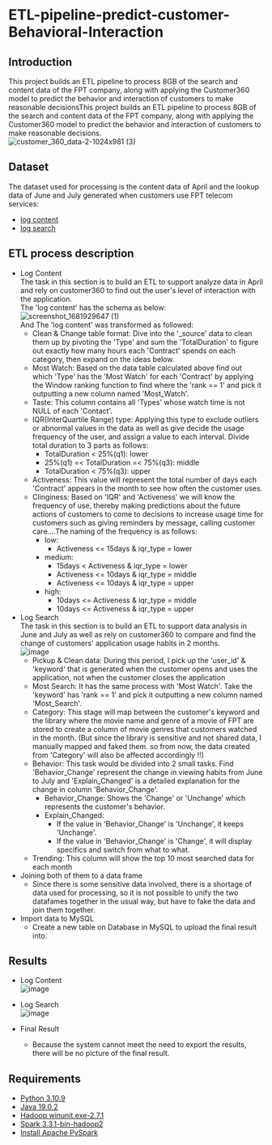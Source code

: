 # ETL-pipeline-predict-customer-Behavioral-Interaction

## Introduction
This project builds an ETL pipeline to process 8GB of the search and content data of the FPT company, along with applying the Customer360 model to predict the behavior and interaction of customers to make reasonable decisionsThis project builds an ETL pipeline to process 8GB of the search and content data of the FPT company, along with applying the Customer360 model to predict the behavior and interaction of customers to make reasonable decisions.
<br>
![customer_360_data-2-1024x981 (3)](https://user-images.githubusercontent.com/101572443/233166379-ed883b3d-ff6d-4e8e-b9b6-722e7a663d5b.png)

## Dataset
The dataset used for processing is the content data of April and the lookup data of June and July generated when customers use FPT telecom services:
- [log content](#)
- [log search](#bỏlinkgithubvao)

## ETL process description
- Log Content <br>
The task in this section is to build an ETL to support analyze data in April and rely on customer360 to find out the user's level of interaction with the application. <br>
The 'log content' has the schema as below: <br>
![screenshot_1681929647 (1)](https://user-images.githubusercontent.com/101572443/233170588-95393779-53ec-494f-b1da-b92b7b139e95.png)<br>
And The 'log content' was transformed as followed:
  - Clean & Change table format: Dive into the '_source' data to clean them up by pivoting the 'Type' and sum the 'TotalDuration' to figure out exactly how many hours each 'Contract' spends on each category, then expand on the ideas below.
  - Most Watch: Based on the data table calculated above find out which 'Type' has the 'Most Watch' for each 'Contract' by applying the Window ranking function to find where the 'rank == 1' and pick it outputting a new column named 'Most_Watch'.
  - Taste: This column contains all 'Types' whose watch time is not NULL of each 'Contact'.
  - IQR(InterQuartile Range) type: Applying this type to exclude outliers or abnormal values in the data as well as give decide the usage frequency of the user, and assign a value to each interval. Divide total duration to 3 parts as follows:
    - TotalDuration < 25%(q1): lower
    - 25%(q1) =< TotalDuration =< 75%(q3): middle
    - TotalDuration < 75%(q3): upper
  - Activeness: This value will represent the total number of days each 'Contract' appears in the month to see how often the customer uses.
  - Clinginess: Based on 'IQR' and 'Activeness' we will know the frequency of use, thereby making predictions about the future actions of customers to come to decisions to increase usage time for customers such as giving reminders by message, calling customer care....The naming of the frequency is as follows:
    - low:
      - Activeness <= 15days & iqr_type = lower
    - medium:
      - 15days < Activeness & iqr_type = lower
      - Activeness <= 10days & iqr_type = middle
      - Activeness <= 10days & iqr_type = upper
    - high:
      - 10days <= Activeness & iqr_type = middle
      - 10days <= Activeness & iqr_type = upper <br>
- Log Search <br>
The task in this section is to build an ETL to support data analysis in June and July as well as rely on customer360 to compare and find the change of customers' application usage habits in 2 months.<br>
![image](https://user-images.githubusercontent.com/101572443/233340876-73152907-d0aa-4cd4-bffe-51718d4af896.png)
  - Pickup & Clean data: During this period, I pick up the 'user_id' & 'keyword' that is generated when the customer opens and uses the application, not when the customer closes the application
  - Most Search: It has the same process with 'Most Watch'. Take the 'keyword' has 'rank == 1' and pick it outputting a new column named 'Most_Search'.
  - Category: This stage will map between the customer's keyword and the library where the movie name and genre of a movie of FPT are stored to create a column of movie genres that customers watched in the month. (But since the library is sensitive and not shared data, I manually mapped and faked them. so from now, the data created from 'Category' will also be affected accordingly !!)
  - Behavior: This task would be divided into 2 small tasks. Find 'Behavior_Change' represent the change in viewing habits from June to July and 'Explain_Changed' is a detailed explanation for the change in column 'Behavior_Change'.
    - Behavior_Change: Shows the 'Change' or 'Unchange' which represents the customer's behavior.
    - Explain_Changed:
      - If the value in 'Behavior_Change' is 'Unchange', it keeps 'Unchange'.
      - If the value in 'Behavior_Change' is 'Change', it will display specifics and switch from what to what.
  - Trending: This column will show the top 10 most searched data for each month
- Joining both of them to a data frame
  - Since there is some sensitive data involved, there is a shortage of data used for processing, so it is not possible to unify the two datafames together in the usual way, but have to fake the data and join them together.
- Import data to MySQL
  - Create a new table on Database in MySQL to upload the final result into.
 
## Results
- Log Content <br>
![image](https://user-images.githubusercontent.com/101572443/233354062-5e147240-2372-49f3-bda2-d297fb88d225.png)

- Log Search <br>
![image](https://user-images.githubusercontent.com/101572443/233336973-2b5b4c3b-dc5b-4c7f-9f2e-531cf30a5776.png)

- Final Result
  - Because the system cannot meet the need to export the results, there will be no picture of the final result. 

## Requirements
- [Python 3.10.9](https://www.python.org/downloads/release/python-3109/)
- [Java 19.0.2](https://www.oracle.com/java/technologies/javase/jdk19-archive-downloads.html)
- [Hadoop winunit.exe-2.7.1](https://github.com/steveloughran/winutils/blob/master/hadoop-2.7.1/bin/winutils.exe)
- [Spark 3.3.1-bin-hadoop2](https://spark.apache.org/downloads.html)
- [Install Apache PySpark](https://www.youtube.com/watch?v=OmcSTQVkrvo)
